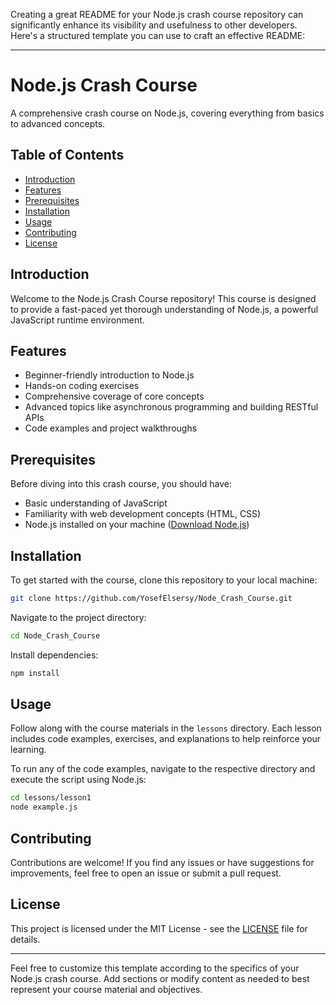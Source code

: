 Creating a great README for your Node.js crash course repository can significantly enhance its visibility and usefulness to other developers. Here's a structured template you can use to craft an effective README:

---

# Node.js Crash Course

A comprehensive crash course on Node.js, covering everything from basics to advanced concepts.

## Table of Contents

- [Introduction](#introduction)
- [Features](#features)
- [Prerequisites](#prerequisites)
- [Installation](#installation)
- [Usage](#usage)
- [Contributing](#contributing)
- [License](#license)

## Introduction

Welcome to the Node.js Crash Course repository! This course is designed to provide a fast-paced yet thorough understanding of Node.js, a powerful JavaScript runtime environment.

## Features

- Beginner-friendly introduction to Node.js
- Hands-on coding exercises
- Comprehensive coverage of core concepts
- Advanced topics like asynchronous programming and building RESTful APIs
- Code examples and project walkthroughs

## Prerequisites

Before diving into this crash course, you should have:

- Basic understanding of JavaScript
- Familiarity with web development concepts (HTML, CSS)
- Node.js installed on your machine ([Download Node.js](https://nodejs.org/))

## Installation

To get started with the course, clone this repository to your local machine:

```bash
git clone https://github.com/YosefElsersy/Node_Crash_Course.git
```

Navigate to the project directory:

```bash
cd Node_Crash_Course
```

Install dependencies:

```bash
npm install
```

## Usage

Follow along with the course materials in the `lessons` directory. Each lesson includes code examples, exercises, and explanations to help reinforce your learning.

To run any of the code examples, navigate to the respective directory and execute the script using Node.js:

```bash
cd lessons/lesson1
node example.js
```

## Contributing

Contributions are welcome! If you find any issues or have suggestions for improvements, feel free to open an issue or submit a pull request.

## License

This project is licensed under the MIT License - see the [LICENSE](LICENSE) file for details.

---

Feel free to customize this template according to the specifics of your Node.js crash course. Add sections or modify content as needed to best represent your course material and objectives.
